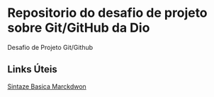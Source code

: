 # Repositorio do desafio de projeto sobre Git/GitHub da Dio
Desafio de Projeto Git/Github


## Links Úteis
[Sintaze Basica Marckdwon](https://www.markdownguide.org/cheat-sheet/)
